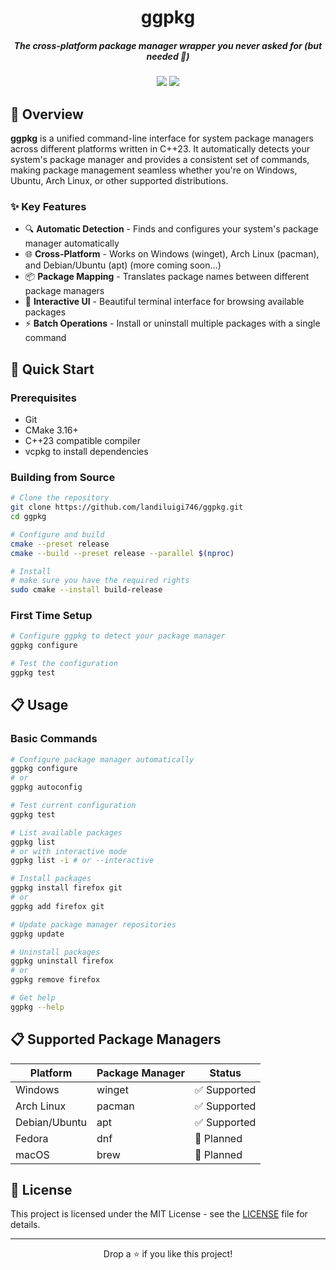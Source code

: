 <div align="center">
    <h1>ggpkg</h1>
    <h5>The cross-platform package manager wrapper you never asked for (but needed 🚀)</h5>
</div>

<p align="center">
    <img src="https://img.shields.io/badge/Language-C%2B%2B-blue">
    <img src="https://img.shields.io/github/license/landiluigi746/ggpkg">
</p>

## 📖 Overview

**ggpkg** is a unified command-line interface for system package managers across different platforms written in C++23. It automatically detects your system's package manager and provides a consistent set of commands, making package management seamless whether you're on Windows, Ubuntu, Arch Linux, or other supported distributions.

### ✨ Key Features

- 🔍 **Automatic Detection** - Finds and configures your system's package manager automatically
- 🌐 **Cross-Platform** - Works on Windows (winget), Arch Linux (pacman), and Debian/Ubuntu (apt) (more coming soon...)
- 📦 **Package Mapping** - Translates package names between different package managers
- 🎨 **Interactive UI** - Beautiful terminal interface for browsing available packages
- ⚡ **Batch Operations** - Install or uninstall multiple packages with a single command

## 🚀 Quick Start

### Prerequisites

- Git
- CMake 3.16+
- C++23 compatible compiler
- vcpkg to install dependencies

### Building from Source

```bash
# Clone the repository
git clone https://github.com/landiluigi746/ggpkg.git
cd ggpkg

# Configure and build
cmake --preset release
cmake --build --preset release --parallel $(nproc)

# Install
# make sure you have the required rights
sudo cmake --install build-release
```

### First Time Setup

```bash
# Configure ggpkg to detect your package manager
ggpkg configure

# Test the configuration
ggpkg test
```

## 📋 Usage

### Basic Commands

```bash
# Configure package manager automatically
ggpkg configure
# or
ggpkg autoconfig

# Test current configuration
ggpkg test

# List available packages
ggpkg list
# or with interactive mode
ggpkg list -i # or --interactive

# Install packages
ggpkg install firefox git
# or
ggpkg add firefox git

# Update package manager repositories
ggpkg update

# Uninstall packages
ggpkg uninstall firefox
# or
ggpkg remove firefox

# Get help
ggpkg --help
```

## 📋 Supported Package Managers

| Platform | Package Manager | Status |
|----------|----------------|---------|
| Windows | winget | ✅ Supported |
| Arch Linux | pacman | ✅ Supported |
| Debian/Ubuntu | apt | ✅ Supported |
| Fedora | dnf | 🚧 Planned |
| macOS | brew | 🚧 Planned |

## 📄 License

This project is licensed under the MIT License - see the [LICENSE](LICENSE) file for details.

---

<p align="center">Drop a ⭐ if you like this project!</p>
